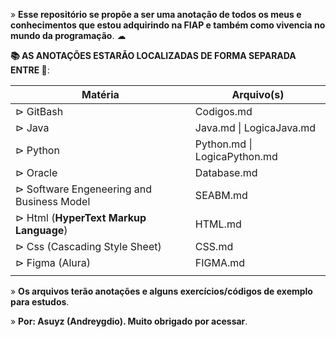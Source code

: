 » **Esse repositório se propõe a ser uma anotação de todos os meus e conhecimentos que estou adquirindo na FIAP e também como vivencia no mundo da programação**. ☁  

**📚 AS ANOTAÇÕES ESTARÃO LOCALIZADAS DE FORMA SEPARADA ENTRE 📁**: 

| Matéria                                   | Arquivo(s)                   |
| ----------------------------------------- | ---------------------------- |
| ⊳ GitBash                                 | Codigos.md                   |
| ⊳ Java                                    | Java.md \| LogicaJava.md     |
| ⊳ Python                                  | Python.md \| LogicaPython.md |
| ⊳ Oracle                                  | Database.md                  |
| ⊳ Software Engeneering and Business Model | SEABM.md                     |
| ⊳ Html (**HyperText Markup Language**)    | HTML.md                      |
| ⊳ Css (Cascading Style Sheet)             | CSS.md                       |
| ⊳ Figma (Alura)                           | FIGMA.md                     |
|                                           |                              |

» **Os arquivos terão anotações e alguns exercícios/códigos de exemplo para estudos**.

» **Por: Asuyz (Andreygdio). Muito obrigado por acessar**.
